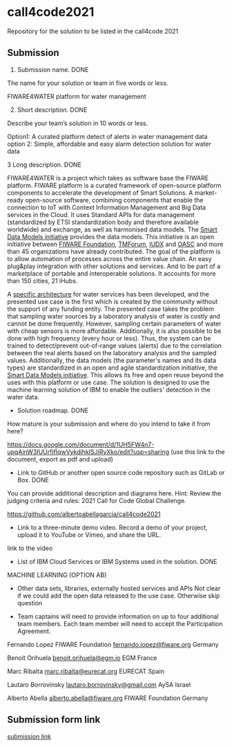 # call4code2021
Repository for the solution to be listed in the call4code 2021

## Submission
1. Submission name. DONE

The name for your solution or team in five words or less.

FIWARE4WATER platform for water management 

2. Short description. DONE
  
Describe your team’s solution in 10 words or less.
  
Option1: A curated platform detect of alerts in water management data
option 2: Simple, affordable and easy alarm detection solution for water data 

3 Long description. DONE
  
FIWARE4WATER is a project which takes as software base the FIWARE platform. FIWARE platform is a curated framework of open-source platform components to accelerate the development of Smart Solutions. A market-ready open-source software, combining components that enable the connection to IoT with Context Information Management and Big Data services in the Cloud. It uses Standard APIs for data management (standardized by ETSI standardization body and therefore available worldwide) and exchange, as well as harmonised data models. The [Smart Data Models initiative](https://smartdatamodels.org) provides the data models. This initiative is an open initiative between [FIWARE Foundation](https://fiware.org), [TMForum](https://tmforum.org), [IUDX](https://iudx.org.in) and [OASC](https://oascities.org) and more than 45 organizations have already contributed. The goal of the platform is to allow automation of processes across the entire value chain. An easy plug&play integration with other solutions and services. And to be part of a marketplace of portable and interoperable solutions. It accounts for more than 150 cities, 21 iHubs.

A [specific architecture]() for water services has been developed, and the presented use case is the first which is created by the community without the support of any funding entity. The presented case takes the problem that sampling water sources by a laboratory analysis of water is costly and cannot be done frequently. However, sampling certain parameters of water with cheap sensors is more affordable. Additionally, it is also possible to be done with high frequency (every hour or less). Thus, the system can be trained to detect/prevent out-of-range values (alerts) due to the correlation between the real alerts based on the laboratory analysis and the sampled values. Additionally, the data models (the parameter's names and its data types) are standardized in an open and agile standardization initiative, the [Smart Data Models initiative](https://smartdatamodels.org). This allows its free and open reuse beyond the uses with this platform or use case. The solution is designed to use the machine learning solution of IBM to enable the outliers' detection in the water data. 

* Solution roadmap. DONE
  
How mature is your submission and where do you intend to take it from here?

https://docs.google.com/document/d/1UH5FW4n7-upqAinW3IUUrfjfIqwVykdjhkISJiRyXko/edit?usp=sharing
(use this link to the document, export as pdf and upload)

* Link to GitHub or another open source code repository such as GitLab or Box. DONE
  
You can provide additional description and diagrams here. Hint: Review the judging criteria and rules: 2021 Call for Code Global Challenge.
  
https://github.com/albertoabellagarcia/call4code2021

* Link to a three-minute demo video. Record a demo of your project, upload it to YouTube or Vimeo, and share the URL.
  
link to the video


* List of IBM Cloud Services or IBM Systems used in the solution. DONE
  
MACHINE LEARNING (OPTION AB) 

* Other data sets, libraries, externally hosted services and APIs
Not clear if we could add the open data released to the use case. Otherwise skip question

* Team captains will need to provide information on up to four additional team members. Each team member will need to accept the Participation Agreement. 

Fernando Lopez
FIWARE Foundation 
fernando.lopez@fiware.org
Germany

Benoit Orihuela
benoit.orihuela@egm.io
EGM
France

Marc Ribalta
marc.ribalta@eurecat.org
EURECAT
Spain

Lautaro Borrovinsky
lautaro.borrovinsky@gmail.com
AySA
Israel

Alberto Abella
alberto.abella@fiware.org
FIWARE Foundation
Germany


## Submission form link

[submission link](https://callforcode.org/submit/)
